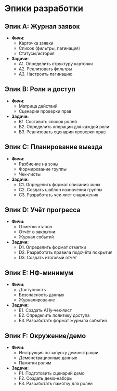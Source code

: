 # Эпики разработки

## Эпик A: Журнал заявок
- **Фичи:**
  - Карточка заявки
  - Список (фильтры, пагинация)
  - Статусы/история
- **Задачи:**
  - A1. Определить структуру карточки
  - A2. Реализовать фильтры
  - A3. Настроить пагинацию

## Эпик B: Роли и доступ
- **Фичи:**
  - Матрица действий
  - Сценарии проверки прав
- **Задачи:**
  - B1. Составить список ролей
  - B2. Определить операции для каждой роли
  - B3. Реализовать сценарии проверки прав

## Эпик C: Планирование выезда
- **Фичи:**
  - Разбиение на зоны
  - Формирование группы
  - Чек‑листы
- **Задачи:**
  - C1. Определить формат описания зоны
  - C2. Создать шаблон назначения группы
  - C3. Разработать чек‑лист снаряжения

## Эпик D: Учёт прогресса
- **Фичи:**
  - Отметки этапов
  - Отчёт о закрытии
  - Журнал событий
- **Задачи:**
  - D1. Определить формат отметки
  - D2. Разработать правила подсчёта покрытия
  - D3. Создать итоговый отчёт

## Эпик E: НФ‑минимум
- **Фичи:**
  - Доступность
  - Безопасность данных
  - Журналирование
- **Задачи:**
  - E1. Создать A11y‑чек‑лист
  - E2. Определить политику доступа
  - E3. Разработать формат журнала событий

## Эпик F: Окружение/демо
- **Фичи:**
  - Инструкция по запуску демонстрации
  - Демонстрационные данные
  - Памятки ролям
- **Задачи:**
  - F1. Подготовить сценарий демо
  - F2. Создать демо‑наборы
  - F3. Разработать памятку для ролей